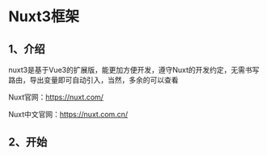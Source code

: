 # Nuxt3框架

## 1、介绍

nuxt3是基于Vue3的扩展版，能更加方便开发，遵守Nuxt的开发约定，无需书写路由，导出变量即可自动引入，当然，多余的可以查看

Nuxt官网：https://nuxt.com/

Nuxt中文官网：https://nuxt.com.cn/

## 2、开始

